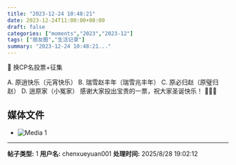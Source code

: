 ```yaml
---
title: "2023-12-24 10:48:21"
date: 2023-12-24T11:00:00+08:00
draft: false
categories: ["moments","2023","2023-12"]
tags: ["朋友圈","生活记录"]
summary: "2023-12-24 10:48:21..."
---
```


🔲 换CP名投票+征集

A. 原逍快乐（元宵快乐）
B. 瑞雪赵丰年（瑞雪兆丰年）
C. 原必归赵（原璧归赵）
D. 逍原家（小冤家）
​
​感谢大家投出宝贵的一票，祝大家圣诞快乐！
​🎄​🎄​🎄

## 媒体文件

- ![Media 1](/Moments/photos/2023-12-24/202312241048210.jpg)

---

**帖子类型:** 1
**用户名:** chenxueyuan001
**处理时间:** 2025/8/28 19:02:12